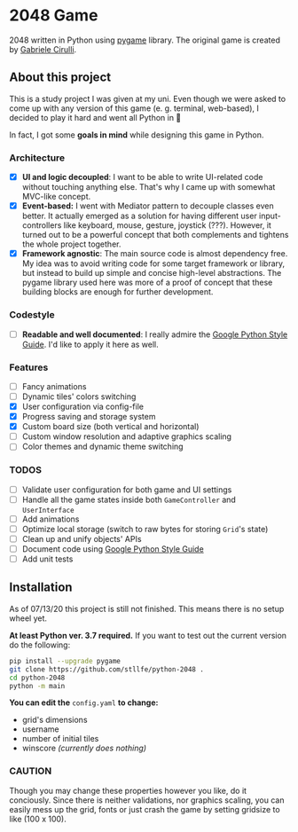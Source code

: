 # 2048 Game
2048 written in Python using [pygame](https://github.com/pygame/pygame) library. The original game is created by [Gabriele Cirulli](https://github.com/gabrielecirulli/2048).

## About this project
This is a study project I was given at my uni. Even though we were asked to come up with any version of this game (e. g. terminal, web-based), I decided to play it hard and went all Python in 🤟

In fact, I got some **goals in mind** while designing this game in Python.
### Architecture
- [x] **UI and logic decoupled**: I want to be able to write UI-related code without touching anything else. That's why I came up with somewhat MVC-like concept.
- [x] **Event-based:** I went with Mediator pattern to decouple classes even better. It actually emerged as a solution for having different user input-controllers like keyboard, mouse, gesture, joystick (???). However, it turned out to be a powerful concept that both complements and tightens the whole project together.
- [x] **Framework agnostic**: The main source code is almost dependency free. My idea was to avoid writing code for some target framework or library, but instead to build up simple and concise high-level abstractions. The pygame library used here was more of a proof of concept that these building blocks are enough for further development.

### Codestyle
- [ ] **Readable and well documented**: I really admire the [Google Python Style Guide](https://google.github.io/styleguide/pyguide.html). I'd like to apply it here as well.


### Features
- [ ] Fancy animations
- [ ] Dynamic tiles' colors switching
- [X] User configuration via config-file
- [X] Progress saving and storage system
- [X] Custom board size (both vertical and horizontal)
- [ ] Custom window resolution and adaptive graphics scaling
- [ ] Color themes and dynamic theme switching

### TODOS
- [ ] Validate user configuration for both game and UI settings
- [ ] Handle all the game states inside both ``GameController`` and ``UserInterface``
- [ ] Add animations
- [ ] Optimize local storage (switch to raw bytes for storing ``Grid``'s state)
- [ ] Clean up and unify objects' APIs
- [ ] Document code using [Google Python Style Guide](https://google.github.io/styleguide/pyguide.html)
- [ ] Add unit tests

## Installation
As of 07/13/20 this project is still not finished. This means there is no setup wheel yet.

**At least Python ver. 3.7 required.** 
If you want to test out the current version do the following:
```bash
pip install --upgrade pygame
git clone https://github.com/stllfe/python-2048 .
cd python-2048
python -m main
```
**You can edit the** ``config.yaml`` **to change:**
 - grid's dimensions
 - username
 - number of initial tiles
 - winscore *(currently does nothing)*

### CAUTION
Though you may change these properties however you like, do it conciously. Since there is neither validations, nor graphics scaling, you can easily mess up the grid, fonts or just crash the game by setting gridsize to like (100 x 100). 
